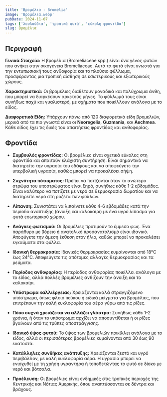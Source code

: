 ```yaml
---
title: 'Βρομέλια - Bromelia'
image: 'Βρομέλια.webp'
pubDate: 2024-11-07
tags: ['λουλούδια', 'τροπικά φυτά', 'εύκολη φροντίδα']
slug: Βρομέλια
---
```


**Περιγραφή**
----------------
**Γενικά Στοιχεία:**
Η βρομέλια (Bromeliaceae spp.) είναι ένα γένος φυτών που ανήκει στην οικογένεια Bromeliaceae. Αυτά τα φυτά είναι γνωστά για την εντυπωσιακή τους ανθοφορία και το πλούσιο φύλλωμα, προσφέροντας μια τροπική αίσθηση σε εσωτερικούς και εξωτερικούς χώρους.

**Χαρακτηριστικά:**
Οι βρομέλιες διαθέτουν μοναδικά και πολύχρωμα άνθη, που μπορεί να διαρκέσουν αρκετούς μήνες. Το φύλλωμά τους είναι συνήθως παχύ και γυαλιστερό, με σχήματα που ποικίλλουν ανάλογα με το είδος.

**Διαφορετικά Είδη:**
Υπάρχουν πάνω από 120 διαφορετικά είδη βρομελιών, μερικά από τα πιο γνωστά είναι οι **Neoregelia**, **Guzmania**, και **Aechmea**. Κάθε είδος έχει τις δικές του απαιτήσεις φροντίδας και ανθοφορίας.

**Φροντίδα**
--------------

* **Συμβουλές φροντίδας:** Οι βρομέλιες είναι σχετικά εύκολες στη φροντίδα και απαιτούν ελάχιστη συντήρηση. Είναι σημαντικό να διατηρείτε την υγρασία του εδάφους και να αποφεύγετε την υπερβολική υγρασία, καθώς μπορεί να προκαλέσει σήψη.

* **Συχνότητα πότισματος:** Πρέπει να ποτίζονται όταν το ανώτερο στρώμα του υποστρώματος είναι ξηρό, συνήθως κάθε 1-2 εβδομάδες. Είναι καλύτερο να ποτίζετε με νερό σε θερμοκρασία δωματίου και να διατηρείτε νερό στη ροζέτα των φύλλων.

* **Λίπανση:** Συνιστάται να λιπαίνετε κάθε 4-6 εβδομάδες κατά την περίοδο ανάπτυξης (άνοιξη και καλοκαίρι) με ένα υγρό λίπασμα για φυτά εσωτερικού χώρου.

* **Ανάγκες φωτισμού:** Οι βρομέλιες προτιμούν το έμμεσο φως. Ένα παράθυρο με βόρειο ή ανατολικό προσανατολισμό είναι ιδανικό. Αποφύγετε την άμεση έκθεση στον ήλιο, καθώς μπορεί να προκαλέσει εγκαύματα στα φύλλα.

* **Ιδανική θερμοκρασία:** Ιδανικές θερμοκρασίες κυμαίνονται από 18°C έως 24°C. Αποφεύγετε τις απότομες αλλαγές θερμοκρασίας και τα ρεύματα.

* **Περίοδος ανθοφορίας:** Η περίοδος ανθοφορίας ποικίλλει ανάλογα με το είδος, αλλά πολλές βρομέλιες ανθίζουν την άνοιξη και το καλοκαίρι.

* **Υπόστρωμα καλλιέργειας:** Χρειάζονται καλά στραγγιζόμενο υπόστρωμα, όπως φλοιό πεύκου ή ειδικά μείγματα για βρομέλιες, που επιτρέπουν την καλή κυκλοφορία του αέρα γύρω από τις ρίζες.

* **Πόσο συχνά χρειάζεται να αλλάζει γλάστρα:** Συνήθως κάθε 1-2 χρόνια, ή όταν το υπόστρωμα αρχίζει να αποσυντίθεται ή οι ρίζες βγαίνουν από τις τρύπες αποστράγγισης.

* **Ιδανικό ύψος φυτού:** Το ύψος των βρομελιών ποικίλλει ανάλογα με το είδος, αλλά οι περισσότερες βρομέλιες κυμαίνονται από 30 έως 90 εκατοστά.

* **Κατάλληλες συνθήκες ανάπτυξης:** Χρειάζονται ζεστό και υγρό περιβάλλον, με καλή κυκλοφορία αέρα. Η υγρασία μπορεί να ενισχυθεί με τη χρήση υγραντήρα ή τοποθετώντας το φυτό σε δίσκο με νερό και βότσαλα.

* **Προέλευση:** Οι βρομέλιες είναι ενδημικές στις τροπικές περιοχές της Κεντρικής και Νότιας Αμερικής, όπου αναπτύσσονται σε δέντρα και βράχους.
